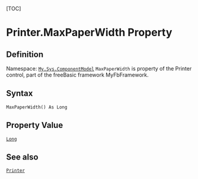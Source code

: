 [TOC]
# Printer.MaxPaperWidth Property

## Definition
Namespace: [`My.Sys.ComponentModel`](My.Sys.ComponentModel.md)
`MaxPaperWidth` is property of the Printer control, part of the freeBasic framework MyFbFramework.
## Syntax
```freeBasic
MaxPaperWidth() As Long
```
## Property Value
[`Long`]("https://www.freebasic.net/wiki/KeyPgLong")
## See also
[`Printer`](Printer.md)
